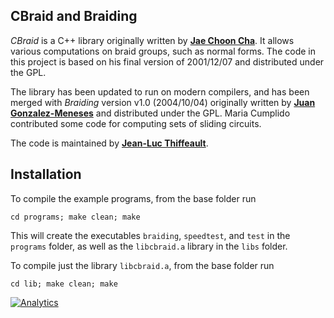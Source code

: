 ## CBraid and Braiding

_CBraid_ is a C++ library originally written by **[Jae Choon Cha](http://gt.postech.ac.kr/~jccha/)**.  It allows various computations on braid groups, such as normal forms.  The code in this project is based on his final version of 2001/12/07 and distributed under the GPL.

The library has been updated to run on modern compilers, and has been merged with _Braiding_ version v1.0 (2004/10/04) originally written by **[Juan Gonzalez-Meneses](http://personal.us.es/meneses/)** and distributed under the GPL.  Maria Cumplido contributed some code for computing sets of sliding circuits.

The code is maintained by **[Jean-Luc Thiffeault](http://www.math.wisc.edu/~jeanluc)**.


## Installation

To compile the example programs, from the base folder run
```
cd programs; make clean; make
```
This will create the executables `braiding`, `speedtest`, and `test` in the `programs` folder, as well as the `libcbraid.a` library in the `libs` folder.

To compile just the library `libcbraid.a`, from the base folder run
```
cd lib; make clean; make
```


[![Analytics](https://ga-beacon.appspot.com/UA-58116885-1/braidlab/readme)](https://github.com/igrigorik/ga-beacon)
